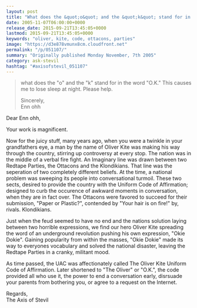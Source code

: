 ```yaml
---
layout: post
title: "What does the &quot;o&quot; and the &quot;k&quot; stand for in the word &quot;O.K.&quot; This causes me to lose sleep at night. Please help."
date: 2005-11-07T06:00:00+0000
release_date: 2015-09-21T13:45:05+0000
lastmod: 2015-09-21T13:45:05+0000
keywords: "oliver, kite, code, ottacons, parties"
image: "https://d3e878vmunx8cm.cloudfront.net"
permalink: "/p/051107/"
summary: "Originally published Monday November, 7th 2005"
category: ask-stevil
hashtag: "#axisofstevil_051107"
---
```


> what does the "o" and the "k" stand for in the word "O.K." This causes me to lose sleep at night. Please help.
> 
> Sincerely,  
> Enn ohh

Dear Enn ohh,

Your work is magnificent. 

Now for the juicy stuff, many years ago, when you were a twinkle in your grandfathers eye, a man by the name of Oliver Kite was making his way through the country, stirring up controversy at every stop. The nation was in the middle of a verbal fire fight. An Imaginary line was drawn between two Redtape Parties, the Ottacons and the Klondikians. That line was the seperation of two completely different beliefs. At the time, a national problem was sweeping its people into conversational turmoil. These two sects, desired to provide the country with the Uniform Code of Affirmation; designed to curb the occurence of awkward moments in conversation, when they are in fact over. The Ottacons were favored to succeed for their submission, "Paper or Plastic?", contended by "Your hair is on fire!" by, rivals. Klondikians. 

Just when the feud seemed to have no end and the nations solution laying between two horrible expressions, we find our hero Oliver Kite spreading the word of an underground revolution pushing his own expression, "Okie Dokie". Gaining popularity from within the masses, "Okie Dokie" made its way to everyones vocabulary and solved the national disaster, leaving the Redtape Parties in a cranky, militant mood.

As time passed, the UAC was affectionately called The Oliver Kite Uniform Code of Affirmation. Later shortened to "The Oliver" or "O.K.", the code provided all who use it, the power to end a conversation early, disrsuade your parents from bothering you, or agree to a request on the Internet.

Regards,  
The Axis of Stevil
